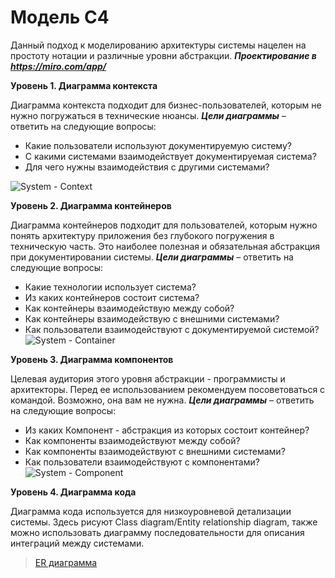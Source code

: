 <h1>Модель С4</h1>

Данный подход к моделированию архитектуры системы нацелен на простоту нотации и различные уровни абстракции.
***Проектирование в https://miro.com/app/***


**Уровень 1. Диаграмма контекста**


Диаграмма контекста подходит для бизнес-пользователей, которым не нужно погружаться в технические нюансы.
***Цели диаграммы*** – ответить на следующие вопросы:
- Какие пользователи используют документируемую систему?
- С какими системами взаимодействует документируемая система?
- Для чего нужны взаимодействия с другими системами?

![System - Context](https://github.com/user-attachments/assets/de11a754-56bc-4343-aa03-4da27300a359)


**Уровень 2. Диаграмма контейнеров**


Диаграмма контейнеров подходит для пользователей, которым нужно понять архитектуру приложения без глубокого погружения в техническую часть. Это наиболее полезная и обязательная абстракция при документировании системы.
***Цели диаграммы*** – ответить на следующие вопросы:
- Какие технологии использует система?
- Из каких контейнеров состоит система?
- Как контейнеры взаимодействую между собой?
- Как контейнеры взаимодействую с внешними системами?
- Как пользователи взаимодействуют с документируемой системой?
![System - Container](https://github.com/user-attachments/assets/d936e643-fb76-4d33-8253-61a74964d82c)


**Уровень 3. Диаграмма компонентов**


Целевая аудитория этого уровня абстракции - программисты и архитекторы. Перед ее использованием рекомендуем посоветоваться с командой. Возможно, она вам не нужна.
***Цели диаграммы*** – ответить на следующие вопросы:
- Из каких Компонент - абстракция из которых состоит контейнер?
- Как компоненты взаимодействуют между собой?
- Как компоненты взаимодействуют с внешними системами?
- Как пользователи взаимодействуют с компонентами?
![System - Component](https://github.com/user-attachments/assets/d4818958-228b-4845-9abe-45719d34214b)


**Уровень 4. Диаграмма кода**


Диаграмма кода используется для низкоуровневой детализации системы.
Здесь рисуют Class diagram/Entity relationship diagram, также можно использовать диаграмму последовательности для описания интеграций между системами. 
> [ER диаграмма](https://github.com/anastassaa/liquidity_calc/blob/master/схема_БД.md)</br>

